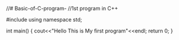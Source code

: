 //# Basic-of-C-program-
//1st program in C++

#include<iostream>
using namespace std;

int main()
{
     cout<<"Hello This is My first program"<<endl;
     return 0;
}
